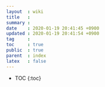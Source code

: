 ```yaml
---
layout  : wiki
title   : 
summary : 
date    : 2020-01-19 20:41:45 +0900
updated : 2020-01-19 20:41:54 +0900
tag     : 
toc     : true
public  : true
parent  : index
latex   : false
---
```

* TOC
{:toc}

# 
